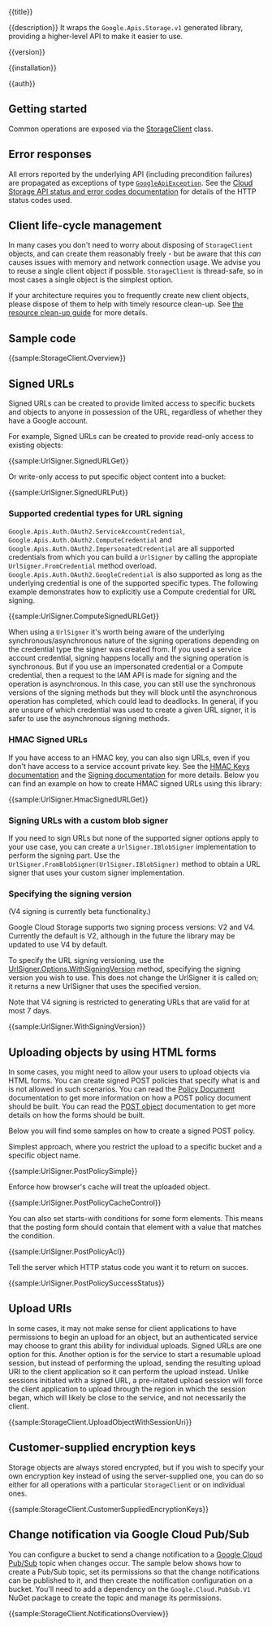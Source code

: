 {{title}}

{{description}}
It wraps the `Google.Apis.Storage.v1` generated library, providing a higher-level API to make it easier to use.

{{version}}

{{installation}}

{{auth}}

## Getting started

Common operations are exposed via the
[StorageClient](obj/api/Google.Cloud.Storage.V1.StorageClient.yml) class.

## Error responses

All errors reported by the underlying API (including precondition
failures) are propagated as exceptions of type
[`GoogleApiException`](https://cloud.google.com/dotnet/docs/reference/Google.Apis/latest/Google.GoogleApiException).
See the [Cloud Storage API status and error codes
documentation](https://cloud.google.com/storage/docs/json_api/v1/status-codes)
for details of the HTTP status codes used.

## Client life-cycle management

In many cases you don't need to worry about disposing of
`StorageClient` objects, and can create them reasonably freely -
but be aware that this *can* causes issues with memory and network
connection usage. We advise you to reuse a single client object if possible.
`StorageClient` is thread-safe, so in most cases a single object is
the simplest option.

If your architecture requires you to frequently create new client
objects, please dispose of them to help with timely resource
clean-up. See [the resource clean-up
guide](https://cloud.google.com/dotnet/docs/reference/help/cleanup#rest-based-apis)
for more details.

## Sample code

{{sample:StorageClient.Overview}}

## Signed URLs

Signed URLs can be created to provide limited access to specific buckets and
objects to anyone in possession of the URL, regardless of whether they have
a Google account.

For example, Signed URLs can be created to provide read-only access to
existing objects:

{{sample:UrlSigner.SignedURLGet}}

Or write-only access to put specific object content into a bucket:

{{sample:UrlSigner.SignedURLPut}}

### Supported credential types for URL signing

`Google.Apis.Auth.OAuth2.ServiceAccountCredential`, `Google.Apis.Auth.OAuth2.ComputeCredential`
and `Google.Apis.Auth.OAuth2.ImpersonatedCredential` are all supported credentials from
which you can build a `UrlSigner` by calling the appropiate `UrlSigner.FromCredential`
method overload. `Google.Apis.Auth.OAuth2.GoogleCredential` is also supported as long as the
underlying credential is one of the supported specific types. The following example demonstrates
how to explicitly use a Compute credential for URL signing.

{{sample:UrlSigner.ComputeSignedURLGet}}

When using a `UrlSigner` it's worth being aware of the underlying synchronous/asynchronous nature
of the signing operations depending on the credential type the signer was created from. If you used
a service account credential, signing happens locally and the signing operation is synchronous.
But if you use an impersonated credential or a Compute credential, then a request to the IAM API
is made for signing and the operation is asynchronous. In this case, you can still use the
synchronous versions of the signing methods but they will block until the asynchronous operation
has completed, which could lead to deadlocks. In general, if you are unsure of which credential
was used to create a given URL signer, it is safer to use the asynchronous signing methods.

### HMAC Signed URLs

If you have access to an HMAC key, you can also sign URLs, even if you
don't have access to a service account private key. See the
[HMAC Keys documentation](https://cloud.google.com/storage/docs/authentication/hmackeys)
and the [Signing documentation](https://cloud.google.com/storage/docs/authentication/signatures#overview)
for more details. Below you can find an example on how to create
HMAC signed URLs using this library:

{{sample:UrlSigner.HmacSignedURLGet}}

### Signing URLs with a custom blob signer

If you need to sign URLs but none of the supported signer options
apply to your use case, you can create a `UrlSigner.IBlobSigner`
implementation to perform the signing part. Use the
`UrlSigner.FromBlobSigner(UrlSigner.IBlobSigner)` method to obtain
a URL signer that uses your custom signer implementation.

### Specifying the signing version

(V4 signing is currently beta functionality.)

Google Cloud Storage supports two signing process versions: V2 and V4.
Currently the default is V2, although in the future the library may
be updated to use V4 by default.

To specify the URL signing versioning, use the
[UrlSigner.Options.WithSigningVersion](obj/api/Google.Cloud.Storage.V1.UrlSigner.Options.yml#Google_Cloud_Storage_V1_UrlSigner_Options_WithSigningVersion_Google_Cloud_Storage_V1_SigningVersion_)
method, specifying the signing version you wish to use. This does
not change the UrlSigner it is called on; it returns a new UrlSigner
that uses the specified version.

Note that V4 signing is restricted to generating URLs that are valid
for at most 7 days.

{{sample:UrlSigner.WithSigningVersion}}

## Uploading objects by using HTML forms

In some cases, you might need to allow your users to upload objects via HTML forms.
You can create signed POST policies that specify what is and is not allowed in such
scenarios.
You can read the [Policy Document](https://cloud.google.com/storage/docs/authentication/signatures#policy-document)
documentation to get more information on how a POST policy document should be built.
You can read the [POST object](https://cloud.google.com/storage/docs/xml-api/post-object)
documentation to get more details on how the forms should be built.

Below you will find some samples on how to create a signed POST policy.

Simplest approach, where you restrict the upload to a specific bucket and a 
specific object name.

{{sample:UrlSigner.PostPolicySimple}}

Enforce how browser's cache will treat the uploaded object.

{{sample:UrlSigner.PostPolicyCacheControl}}

You can also set starts-with conditions for some form elements. This means that the
posting form should contain that element with a value that matches the condition.

{{sample:UrlSigner.PostPolicyAcl}}

Tell the server which HTTP status code you want it to return on succes.

{{sample:UrlSigner.PostPolicySuccessStatus}}

## Upload URIs

In some cases, it may not make sense for client applications to have permissions
to begin an upload for an object, but an authenticated service may choose to grant
this ability for individual uploads. Signed URLs are one option for this. Another
option is for the service to start a resumable upload session, but instead of
performing the upload, sending the resulting upload URI to the client application
so it can perform the upload instead. Unlike sessions initiated with a signed URL,
a pre-initated upload session will force the client application to upload through
the region in which the session began, which will likely be close to the service,
and not necessarily the client.

{{sample:StorageClient.UploadObjectWithSessionUri}}

## Customer-supplied encryption keys

Storage objects are always stored encrypted, but if you wish to
specify your own encryption key instead of using the server-supplied
one, you can do so either for all operations with a particular
`StorageClient` or on individual ones.

{{sample:StorageClient.CustomerSuppliedEncryptionKeys}}

## Change notification via Google Cloud Pub/Sub

You can configure a bucket to send a change notification to a
[Google Cloud Pub/Sub](https://cloud.google.com/pubsub/) topic
when changes occur. The sample below shows how to create a Pub/Sub
topic, set its permissions so that the change notifications can be
published to it, and then create the notification configuration on a
bucket. You'll need to add a dependency on the
`Google.Cloud.PubSub.V1` NuGet package to create the topic and
manage its permissions.

{{sample:StorageClient.NotificationsOverview}}
